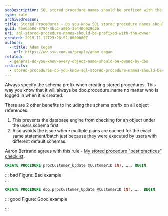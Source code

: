 ```yaml
---
seoDescription: SQL stored procedure names should be prefixed with the owner to avoid ambiguity and ensure consistency across different database users.
type: rule
archivedreason:
title: Stored Procedures - Do you know SQL stored procedure names should be prefixed with the owner?
guid: 4be6a50d-8784-4bc3-a805-3e440d02963b
uri: sql-stored-procedure-names-should-be-prefixed-with-the-owner
created: 2019-11-12T23:28:52.0000000Z
authors:
  - title: Adam Cogan
    url: https://ww.ssw.com.au/people/adam-cogan
related:
  - general-do-you-know-every-object-name-should-be-owned-by-dbo
redirects:
  - stored-procedures-do-you-know-sql-stored-procedure-names-should-be-prefixed-with-the-owner
---
```


Always specify the schema prefix when creating stored procedures. This way you know that it will always be dbo.procedure_name no matter who is logged in when it is created.

There are 2 other benefits to including the schema prefix on all object references:

1. This prevents the database engine from checking for an object under the users schema first
2. Also avoids the issue where multiple plans are cached for the exact same statement/batch just because they were executed by users with different default schemas.

<!--endintro-->

Aaron Bertrand agrees with this rule - [My stored procedure "best practices" checklist](https://sqlblog.org/2008/10/30/my-stored-procedure-best-practices-checklist).

```sql
CREATE PROCEDURE procCustomer_Update @CustomerID INT, ….. BEGIN
```

::: bad
Figure: Bad example  
:::

```sql
CREATE PROCEDURE dbo.procCustomer_Update @CustomerID INT, ….. BEGIN
```

::: good
Figure: Good example

:::
